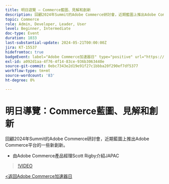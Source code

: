```yaml
---
title: 明日遊覽 — Commerce藍圖、見解和創新
description: 回顧2024年Summit的Adobe Commerce研討會，近期藍圖上推出Adobe Commerce平台的一些新創新。
topic: Commerce
role: Admin, Developer, Leader, User
level: Beginner, Intermediate
doc-type: Event
duration: 1033
last-substantial-update: 2024-05-21T00:00:00Z
jira: KT-15537
hidefromtoc: true
badgeEvent: label="Adobe Commerce加速器日" type="positive" url="https://experienceleague.adobe.com/en/docs/events/apac-commerce-recordings/2024/overview"
exl-id: a092d1aa-4f76-4f14-83ce-936b3063440e
source-git-commit: 0ebc7343e2d19e91f27c1bbba20f290ef7df5377
workflow-type: tm+mt
source-wordcount: '83'
ht-degree: 0%

---
```


# 明日導覽：Commerce藍圖、見解和創新

回顧2024年Summit的Adobe Commerce研討會，近期藍圖上推出Adobe Commerce平台的一些新創新。

+ 由Adobe Commerce產品經理Scott Rigby介紹JAPAC

>[!VIDEO](https://video.tv.adobe.com/v/3429264/?learn=on)

[&lt;返回Adobe Commerce加速器日](./overview.md)
